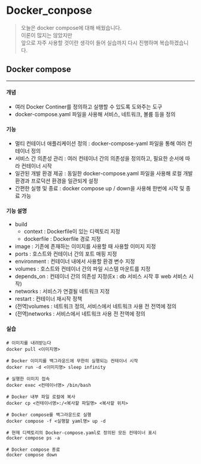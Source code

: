 # Docker_conpose

> 오늘은 docker compose에 대해 배웠습니다.  
> 이론이 많지는 않았지만  
> 앞으로 자주 사용할 것이란 생각이 들어 실습까지 다시 진행하며 복습하겠습니다.   

## Docker compose
***
#### 개념
- 여러 Docker Continer를 정의하고 실행할 수 있도록 도와주는 도구
- docker-compose.yaml 파일을 사용해 서비스, 네트워크, 볼륨 등을 정의

#### 기능
- 멀티 컨테이너 애플리케이션 정의 : docker-compose-yaml 파일을 통해 여러 컨테이너 정의
- 서비스 간 의존성 관리 : 여러 컨테이너 간의 의존성을 정의하고, 필요한 순서에 따라 컨테이너 시작
- 일관된 개발 환경 제공 : 동일한 docker-compose.yaml 파일을 사용해 로컬 개발환경과 프로덕션 환경을 일관되게 설정
- 간편한 실행 및 종료 : docker compose up / down을 사용해 한번에 시작 및 종료 가능

#### 기능 설명
- build
  - context : Dockerfile이 있는 디렉토리 지정
  - dockerfile : Dockerfile 경로 지정
- image : 기존에 존재하는 이미지를 사용할 때 사용할 이미지 지정
- ports : 호스트와 컨테이너 간의 포트 매핑 지정
- environment : 컨테이너 내에서 사용할 환경 변수 지정
- volumes : 호스트와 컨테이너 간의 파일 시스템 마운트를 지정
- depends_on : 컨테이너 간의 의존성 지정(Ex : db 서비스 시작 후 web 서비스 시작)
- networks : 서비스가 연결될 네트워크 지정
- restart : 컨테이너 재시작 정책
- (전역)volumes : 네트워크 정의, 서비스에서 네트워크 사용 전 전역에 정의
- (전역)networks : 서비스에서 네트워크 사용 전 전역에 정의

#### 실습
```shell
# 이미지를 내려받는다
docker pull <이미지명>

# Docker 이미지를 백그라운드에 무한히 실행되는 컨테이너 시작
docker run -d <이미지명> sleep infinity

# 실행한 이미지 접속
docker exec <컨테이너명> /bin/bash

# Docker 내부 파일 로컬에 복사
docker cp <컨테이너명>:/<복사할 파일명> <복사할 위치>

# Docker compose를 백그라운드로 실행
docker compose -f <실행할 yaml명> up -d

# 현재 디렉토리의 Docker-compose.yaml로 정의된 모든 컨테이너 표시
docker compose ps -a

# Docker compose 종료
docker compose down
```
